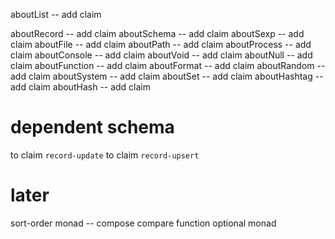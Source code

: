 aboutList -- add claim

aboutRecord -- add claim
aboutSchema -- add claim
aboutSexp -- add claim
aboutFile -- add claim
aboutPath -- add claim
aboutProcess -- add claim
aboutConsole -- add claim
aboutVoid -- add claim
aboutNull -- add claim
aboutFunction -- add claim
aboutFormat -- add claim
aboutRandom -- add claim
aboutSystem -- add claim
aboutSet -- add claim
aboutHashtag -- add claim
aboutHash -- add claim

# dependent schema

to claim `record-update`
to claim `record-upsert`

# later

sort-order monad -- compose compare function
optional monad
